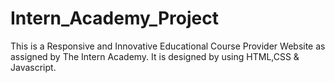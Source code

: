 # Intern_Academy_Project
This is a Responsive and Innovative Educational Course Provider Website as assigned by The Intern Academy. It is designed by using HTML,CSS & Javascript.
